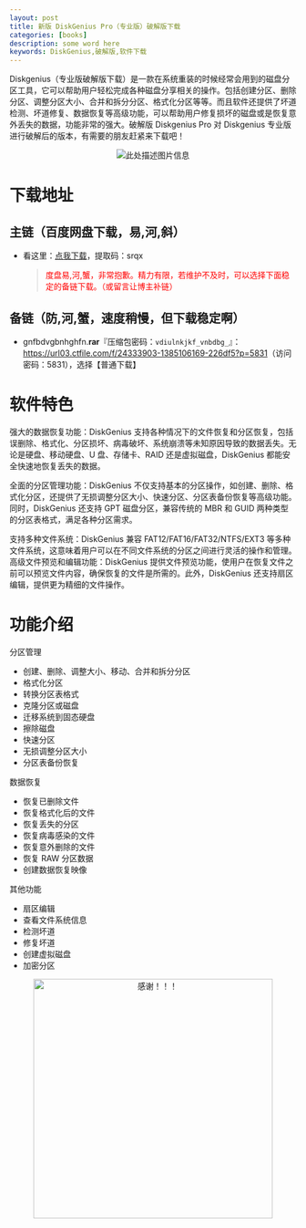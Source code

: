 ```yaml
---
layout: post
title: 新版 DiskGenius Pro（专业版）破解版下载
categories: [books]
description: some word here
keywords: DiskGenius,破解版,软件下载
---
```


Diskgenius（专业版破解版下载）是一款在系统重装的时候经常会用到的磁盘分区工具，它可以帮助用户轻松完成各种磁盘分享相关的操作。包括创建分区、删除分区、调整分区大小、合并和拆分分区、格式化分区等等。而且软件还提供了坏道检测、坏道修复、数据恢复等高级功能，可以帮助用户修复损坏的磁盘或是恢复意外丢失的数据，功能非常的强大。破解版 Diskgenius Pro 对 Diskgenius 专业版进行破解后的版本，有需要的朋友赶紧来下载吧！

<div align="center"><img src="https://qweree.cn/wp-content/uploads/2024/10/diskgenius-202410-01-tuya.jpg" alt="此处描述图片信息"></div>

# 下载地址

## 主链（百度网盘下载，易,河,斜）

- 看这里：[点我下载](https://pan.baidu.com/s/1iMXUbSbtZQZjDcqDmnWUyw?pwd=srqx)，提取码：srqx

  > <p style="color:red" >度盘易,河,蟹，非常抱歉。精力有限，若维护不及时，可以选择下面稳定的备链下载。（或留言让博主补链）</p>

## 备链（防,河,蟹，速度稍慢，但下载稳定啊）

- gnfbdvgbnhghfn.**rar**『压缩包密码：`vdiulnkjkf_vnbdbg_`』：<https://url03.ctfile.com/f/24333903-1385106169-226df5?p=5831>（访问密码：5831），选择【普通下载】

# 软件特色

强大的数据恢复功能：DiskGenius 支持各种情况下的文件恢复和分区恢复，包括误删除、格式化、分区损坏、病毒破坏、系统崩溃等未知原因导致的数据丢失。无论是硬盘、移动硬盘、U 盘、存储卡、RAID 还是虚拟磁盘，DiskGenius 都能安全快速地恢复丢失的数据。

全面的分区管理功能：DiskGenius 不仅支持基本的分区操作，如创建、删除、格式化分区，还提供了无损调整分区大小、快速分区、分区表备份恢复等高级功能。同时，DiskGenius 还支持 GPT 磁盘分区，兼容传统的 MBR 和 GUID 两种类型的分区表格式，满足各种分区需求。

支持多种文件系统：DiskGenius 兼容 FAT12/FAT16/FAT32/NTFS/EXT3 等多种文件系统，这意味着用户可以在不同文件系统的分区之间进行灵活的操作和管理。
高级文件预览和编辑功能：DiskGenius 提供文件预览功能，使用户在恢复文件之前可以预览文件内容，确保恢复的文件是所需的。此外，DiskGenius 还支持扇区编辑，提供更为精细的文件操作。

# 功能介绍

分区管理

- 创建、删除、调整大小、移动、合并和拆分分区
- 格式化分区
- 转换分区表格式
- 克隆分区或磁盘
- 迁移系统到固态硬盘
- 擦除磁盘
- 快速分区
- 无损调整分区大小
- 分区表备份恢复

数据恢复

- 恢复已删除文件
- 恢复格式化后的文件
- 恢复丢失的分区
- 恢复病毒感染的文件
- 恢复意外删除的文件
- 恢复 RAW 分区数据
- 创建数据恢复映像

其他功能

- 扇区编辑
- 查看文件系统信息
- 检测坏道
- 修复坏道
- 创建虚拟磁盘
- 加密分区

<div align="center"><img src="https://pic.imgdb.cn/item/6707df6bd29ded1a8ce37031.gif" alt="感谢！！！" width="420px" height="auto"/></div>
